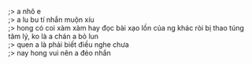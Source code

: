 ;> a nhô e<br>
;> a lu bu tí nhắn muộn xíu<br>
;> hong có coi xàm xàm hay đọc bài xạo lồn của ng khác ròi bị thao túng tâm lý, ko là a chán a bỏ lun<br>
;> quen a là phải biết điều nghe chưa<br>
;> nay hong vui nên a đéo nhắn
